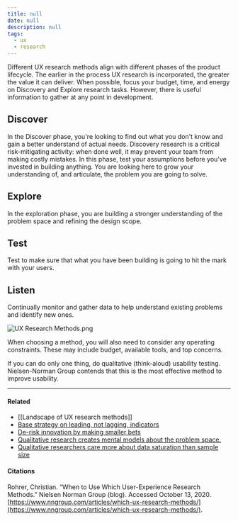 ```yaml
---
title: null
date: null
description: null
tags:
  - ux
  - research
---
```


Different UX research methods align with different phases of the product lifecycle. The earlier in the process UX research is incorporated, the greater the value it can deliver. When possible, focus your budget, time, and energy on Discovery and Explore research tasks. However, there is useful information to gather at any point in development.

## Discover

In the Discover phase, you're looking to find out what you don't know and gain a better understand of actual needs. Discovery research is a critical risk-mitigating activity: when done well, it may prevent your team from making costly mistakes. In this phase, test your assumptions before you've invested in building anything. You are looking here to grow your understanding of, and articulate, the problem you are going to solve.

## Explore

In the exploration phase, you are building a stronger understanding of the problem space and refining the design scope.

## Test

Test to make sure that what you have been building is going to hit the mark with your users.

## Listen

Continually monitor and gather data to help understand existing problems and identify new ones.

![UX Research Methods.png](https://publish-01.obsidian.md/access/5bf4c22f8416d93237aa3630d0fd9c7c/assets/UX%20Research%20Methods.png)

When choosing a method, you will also need to consider any operating constraints. These may include budget, available tools, and top concerns.

If you can do only one thing, do qualitative (think-aloud) usability testing. Nielsen-Norman Group contends that this is the most effective method to improve usability.

---

#### Related

-   [[Landscape of UX research methods]]
-   [Base strategy on leading, not lagging, indicators](https://publish.obsidian.md/mobydiction/notes/Base+strategy+on+leading%2C+not+lagging%2C+indicators)
-   [De-risk innovation by making smaller bets](https://publish.obsidian.md/mobydiction/notes/De-risk+innovation+by+making+smaller+bets)
-   [Qualitative research creates mental models about the problem space.](https://publish.obsidian.md/mobydiction/notes/Qualitative+research+creates+mental+models+about+the+problem+space.)
-   [Qualitative researchers care more about data saturation than sample size](https://publish.obsidian.md/mobydiction/notes/Qualitative+researchers+care+more+about+data+saturation+than+sample+size)

#### Citations

Rohrer, Christian. “When to Use Which User-Experience Research Methods.” Nielsen Norman Group (blog). Accessed October 13, 2020. [https://www.nngroup.com/articles/which-ux-research-methods/](https://www.nngroup.com/articles/which-ux-research-methods/).
